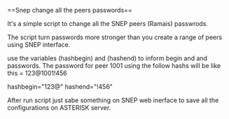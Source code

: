 ==Snep change all the peers passwords==

It's a simple script to change all the SNEP peers (Ramais) passwrods.

The script turn passwords more stronger than you create a range of peers using SNEP interface. 

use the variables (hashbegin) and (hashend) to inform begin and and passwords.
The password for peer 1001  using the follow hashs will be like this = 123@1001!456

hashbegin="123@"
hashend="!456"

After run script just sabe something on SNEP web inerface to save all the configurations on ASTERISK server.
